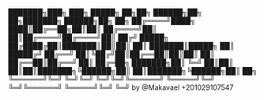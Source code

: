 ███████╗███╗   ███╗ █████╗ ██╗██╗      ██████╗██╗  ██╗███████╗ ██████╗██╗  ██╗
██╔════╝████╗ ████║██╔══██╗██║██║     ██╔════╝██║  ██║██╔════╝██╔════╝██║ ██╔╝
█████╗  ██╔████╔██║███████║██║██║     ██║     ███████║█████╗  ██║     █████╔╝ 
██╔══╝  ██║╚██╔╝██║██╔══██║██║██║     ██║     ██╔══██║██╔══╝  ██║     ██╔═██╗ 
███████╗██║ ╚═╝ ██║██║  ██║██║███████╗╚██████╗██║  ██║███████╗╚██████╗██║  ██╗
╚══════╝╚═╝     ╚═╝╚═╝  ╚═╝╚═╝╚══════╝ ╚═════╝╚═╝  ╚═╝╚══════╝ ╚═════╝╚═╝  ╚═╝
by @Makavael +201029107547
